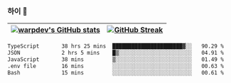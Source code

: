 
### 하이 👋
[![warpdev's GitHub stats](https://github-readme-stats.vercel.app/api?username=warpdev&show_icons=true&theme=vue-dark)](#) |[![GitHub Streak](https://github-readme-streak-stats.herokuapp.com/?user=warpdev&theme=dark)](#)
--- | --- |
<!--START_SECTION:waka-->

```txt
TypeScript       38 hrs 25 mins  ██████████████████████▓░░   90.29 %
JSON             2 hrs 5 mins    █▒░░░░░░░░░░░░░░░░░░░░░░░   04.91 %
JavaScript       38 mins         ▒░░░░░░░░░░░░░░░░░░░░░░░░   01.49 %
.env file        16 mins         ░░░░░░░░░░░░░░░░░░░░░░░░░   00.63 %
Bash             15 mins         ░░░░░░░░░░░░░░░░░░░░░░░░░   00.61 %
```

<!--END_SECTION:waka-->

<!--
**warpdev/warpdev** is a ✨ _special_ ✨ repository because its `README.md` (this file) appears on your GitHub profile.

Here are some ideas to get you started:

- 🔭 I’m currently working on ...
- 🌱 I’m currently learning ...
- 👯 I’m looking to collaborate on ...
- 🤔 I’m looking for help with ...
- 💬 Ask me about ...
- 📫 How to reach me: ...
- 😄 Pronouns: ...
- ⚡ Fun fact: ...
-->
